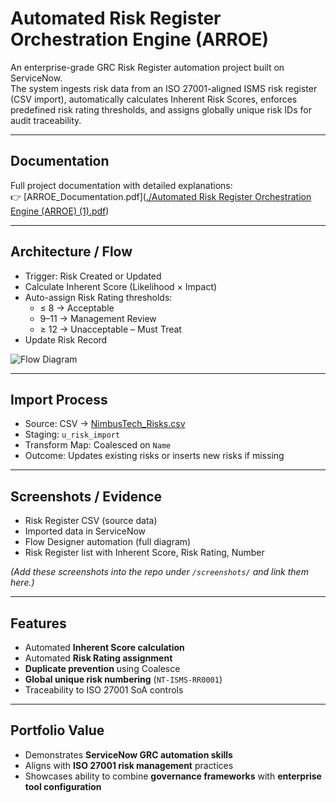 # Automated Risk Register Orchestration Engine (ARROE)

An enterprise-grade GRC Risk Register automation project built on ServiceNow.  
The system ingests risk data from an ISO 27001-aligned ISMS risk register (CSV import), automatically calculates Inherent Risk Scores, enforces predefined risk rating thresholds, and assigns globally unique risk IDs for audit traceability.  

---

## Documentation
Full project documentation with detailed explanations:  
👉 [ARROE_Documentation.pdf]([./Automated Risk Register Orchestration Engine (ARROE) (1).pdf](https://github.com/GRCguy14/Automated-Risk-Register-Orchestration-Engine/blob/main/Automated%20Risk%20Register%20Orchestration%20Engine%20(ARROE)%20(1).pdf))

---

## Architecture / Flow
- Trigger: Risk Created or Updated  
- Calculate Inherent Score (Likelihood × Impact)  
- Auto-assign Risk Rating thresholds:  
  - ≤ 8 → Acceptable  
  - 9–11 → Management Review  
  - ≥ 12 → Unacceptable – Must Treat  
- Update Risk Record  

![Flow Diagram]([./https://github.com/GRCguy14/Automated-Risk-Register-Orchestration-Engine/blob/main/Screenshots/Flow-architecture.png.png](https://github.com/GRCguy14/Automated-Risk-Register-Orchestration-Engine/blob/main/Screenshots/Flow-architecture.png.png))   

---

## Import Process
- Source: CSV → [NimbusTech_Risks.csv]([./NimbusTech_Risks.csv](https://github.com/GRCguy14/Automated-Risk-Register-Orchestration-Engine/blob/main/Riskregi-NimbusTechServicenow%20-%20Sheet1.csv))  
- Staging: `u_risk_import`  
- Transform Map: Coalesced on `Name`  
- Outcome: Updates existing risks or inserts new risks if missing  

---

## Screenshots / Evidence
- Risk Register CSV (source data)  
- Imported data in ServiceNow  
- Flow Designer automation (full diagram)  
- Risk Register list with Inherent Score, Risk Rating, Number  

*(Add these screenshots into the repo under `/screenshots/` and link them here.)*  

---

## Features
- Automated **Inherent Score calculation**  
- Automated **Risk Rating assignment**  
- **Duplicate prevention** using Coalesce  
- **Global unique risk numbering** (`NT-ISMS-RR0001`)  
- Traceability to ISO 27001 SoA controls  

---

## Portfolio Value
- Demonstrates **ServiceNow GRC automation skills**  
- Aligns with **ISO 27001 risk management** practices  
- Showcases ability to combine **governance frameworks** with **enterprise tool configuration**  

